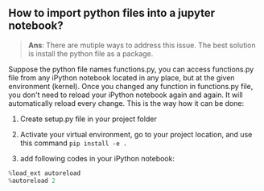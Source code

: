 ## How to import python files into a jupyter notebook?
>**Ans**: There are mutiple ways to address this issue. The best solution is install the python file as a package.


Suppose the python file names functions.py, you can access functions.py file from any iPython notebook located in any place, but at the given environment (kernel).
Once you changed any function in functions.py file, you don't need to reload your iPython notebook again and again. It will automatically reload every change.
This is the way how it can be done:

1. Create setup.py file in your project folder

2. Activate your virtual environment, go to your project location, and use this command 
`pip install -e .`

3. add following codes in your iPython notebook:
```python
%load_ext autoreload
%autoreload 2
```
